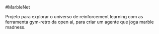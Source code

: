 #MarbleNet

Projeto para explorar o universo de reinforcement learning com as ferramenta gym-retro da open ai, para criar um agente que joga marble madness.
